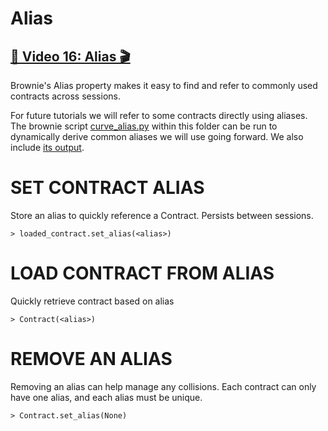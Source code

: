 # Alias

## [🎥 Video 16: Alias 🎬](https://youtu.be/eje3KiggxQA)

Brownie's Alias property makes it easy to find and refer to commonly used contracts across sessions.

For future tutorials we will refer to some contracts directly using aliases.  The brownie script [curve_alias.py](curve_alias.py) within this folder can be run to dynamically derive common aliases we will use going forward.  We also include [its output](aliases.txt).


# SET CONTRACT ALIAS
Store an alias to quickly reference a Contract.  Persists between sessions.

	> loaded_contract.set_alias(<alias>)

# LOAD CONTRACT FROM ALIAS
Quickly retrieve contract based on alias

	> Contract(<alias>)

# REMOVE AN ALIAS
Removing an alias can help manage any collisions.
Each contract can only have one alias, and each alias must be unique.

	> Contract.set_alias(None)

